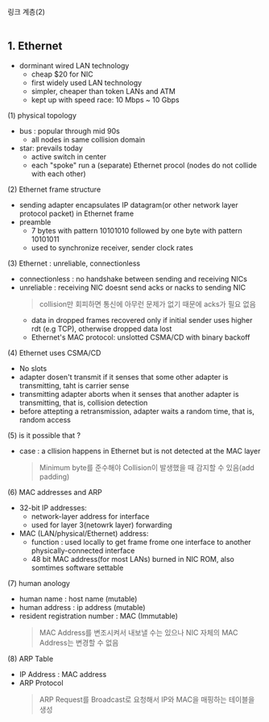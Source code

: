 링크 계층(2)
<br />
<br />

## 1. Ethernet
  - dorminant wired LAN technology
    - cheap $20 for NIC
    - first widely used LAN technology
    - simpler, cheaper than token LANs and ATM
    - kept up with speed race: 10 Mbps ~ 10 Gbps
  
(1) physical topology
  - bus : popular through mid 90s
    - all nodes in same collision domain
  - star: prevails today
    - active switch in center
    - each "spoke" run a (separate) Ethernet procol (nodes do not collide with each other)

(2) Ethernet frame structure
  - sending adapter encapsulates IP datagram(or other network layer protocol packet) in Ethernet frame
  - preamble
    - 7 bytes with pattern 10101010 followed by one byte with pattern 10101011
    - used to synchronize receiver, sender clock rates
   
(3) Ethernet : unreliable, connectionless
  - connectionless : no handshake between sending and receiving NICs
  - unreliable : receiving NIC doesnt send acks or nacks to sending NIC
    > collision만 회피하면 통신에 아무런 문제가 없기 때문에 acks가 필요 없음
    - data in dropped frames recovered only if initial sender uses higher rdt (e.g TCP), otherwise dropped data lost
    - Ethernet's MAC protocol: unslotted CSMA/CD with binary backoff
  
(4) Ethernet uses CSMA/CD
  - No slots
  - adapter dosen't transmit if it senses that some other adapter is transmitting, taht is carrier sense
  - transmitting adapter aborts when it senses that another adapter is transmitting, that is, collision detection
  - before attepting a retransmission, adapter waits a random time, that is, random access
    
(5) is it possible that ?
  - case : a cllision happens in Ethernet but is not detected at the MAC layer
    > Minimum byte를 준수해야 Collision이 발생했을 때 감지할 수 있음(add padding)
      
(6) MAC addresses and ARP
  - 32-bit IP addresses:
    - network-layer address for interface
    - used for layer 3(netowrk layer) forwarding
  - MAC (LAN/physical/Ethernet) address:
    - function : used locally to get frame frome one interface to another physically-connected interface
    - 48 bit MAC address(for most LANs) burned in NIC ROM, also somtimes software settable
  
(7) human anology
  - human name : host name (mutable) 
  - human address : ip address (mutable)
  - resident registration number : MAC (Immutable)
    > MAC Address를 변조시켜서 내보낼 수는 있으나 NIC 자체의 MAC Address는 변경할 수 없음

(8) ARP Table
  - IP Address : MAC address
  - ARP Protocol
    > ARP Request를 Broadcast로 요청해서 IP와 MAC을 매핑하는 테이블을 생성
  
  
    
    
    
    
